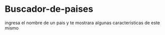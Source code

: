 # Buscador-de-paises
ingresa el nombre de un pais y te mostrara algunas caracteristicas de este mismo
